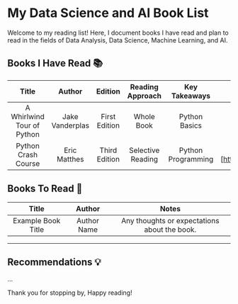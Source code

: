 # My Data Science and AI Book List

Welcome to my reading list! Here, I document books I have read and plan to read in the fields of Data Analysis, Data Science, Machine Learning, and AI.

## Books I Have Read 📚

| **Title** | **Author** | **Edition** | **Reading Approach** | **Key Takeaways** | **projects** |
|:---------:|:----------:|:-----------:|:--------------------:|:-----------------:|:------------:|
| A Whirlwind Tour of Python | Jake Vanderplas | First Edition | Whole Book | Python Basics | -  |
| Python Crash Course | Eric Matthes | Third Edition | Selective Reading | Python Programming | (Exercises)[https://github.com/mahmoudkoutait/python_crash_course_book.git] |

## Books To Read 📝

| **Title** | **Author** | **Notes** |
|:-----------:|:------------:|:-----------:|
| Example Book Title | Author Name | Any thoughts or expectations about the book. |
___
## Recommendations 💡
...

Thank you for stopping by, Happy reading!

